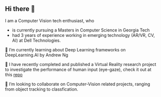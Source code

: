 ## Hi there 👋

I am a Computer Vision tech enthusiast, who
  - is currently pursuing a Masters in Computer Science in Georgia Tech
  - had 3 years of experience working in emerging technology (AR/VR, CV, AI) at Dell Technologies. 

🌱 I’m currently learning about Deep Learning frameworks on DeepLearning.AI by Andrew Ng  

🔭 I have recently completed and published a Virtual Reality research project to investigate the performance of human input (eye-gaze), check it out at this [repo](https://github.com/wenhan9604/Multimodal-Interaction-with-Gaze-and-Controller-Gestures-Testbed)  

👯 I’m looking to collaborate on Computer-Vision related projects, ranging from object tracking to classfication.  

<!--
**wenhan9604/wenhan9604** is a ✨ _special_ ✨ repository because its `README.md` (this file) appears on your GitHub profile.

Here are some ideas to get you started:

- 🔭 I’m currently working on ...
- 🌱 I’m currently learning ...
- 👯 I’m looking to collaborate on ...
- 🤔 I’m looking for help with ...
- 💬 Ask me about ...
- 📫 How to reach me: ...
- 😄 Pronouns: ...
- ⚡ Fun fact: ...
-->
